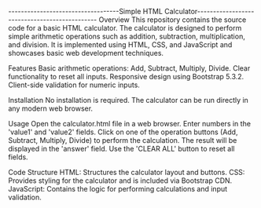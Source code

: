 -----------------------------------Simple HTML Calculator----------------------------------------------
Overview
This repository contains the source code for a basic HTML calculator. The calculator is designed to perform simple arithmetic operations such as addition, subtraction, multiplication, and division. It is implemented using HTML, CSS, and JavaScript and showcases basic web development techniques.

Features
Basic arithmetic operations: Add, Subtract, Multiply, Divide.
Clear functionality to reset all inputs.
Responsive design using Bootstrap 5.3.2.
Client-side validation for numeric inputs.

Installation
No installation is required. The calculator can be run directly in any modern web browser.

Usage
Open the calculator.html file in a web browser.
Enter numbers in the 'value1' and 'value2' fields.
Click on one of the operation buttons (Add, Subtract, Multiply, Divide) to perform the calculation.
The result will be displayed in the 'answer' field.
Use the 'CLEAR ALL' button to reset all fields.

Code Structure
HTML: Structures the calculator layout and buttons.
CSS: Provides styling for the calculator and is included via Bootstrap CDN.
JavaScript: Contains the logic for performing calculations and input validation.

